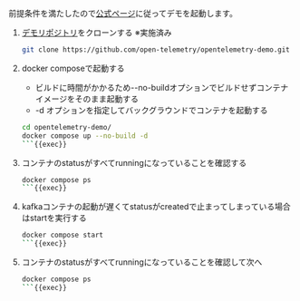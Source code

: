 <!-- ビルドしない場合の手順 -->
前提条件を満たしたので[公式ページ](https://opentelemetry.io/docs/demo/docker-deployment/)に従ってデモを起動します。


1. [デモリポジトリ](https://github.com/open-telemetry/opentelemetry-demo)をクローンする ※実施済み

    ```bash
    git clone https://github.com/open-telemetry/opentelemetry-demo.git -b 1.4.0
    ```

1. docker composeで起動する
    - ビルドに時間がかかるため--no-buildオプションでビルドせずコンテナイメージをそのまま起動する
    - -d オプションを指定してバックグラウンドでコンテナを起動する

    ```bash
    cd opentelemetry-demo/
    docker compose up --no-build -d
    ```{{exec}}

1. コンテナのstatusがすべてrunningになっていることを確認する

    ```bash
    docker compose ps
    ```{{exec}}

1. kafkaコンテナの起動が遅くてstatusがcreatedで止まってしまっている場合はstartを実行する

    ```bash
    docker compose start
    ```{{exec}}

1. コンテナのstatusがすべてrunningになっていることを確認して次へ

    ```bash
    docker compose ps
    ```{{exec}}

